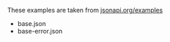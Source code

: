 These examples are taken from [jsonapi.org/examples](https://jsonapi.org/examples)

- base.json
- base-error.json
